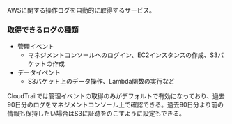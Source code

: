 AWSに関する操作ログを自動的に取得するサービス。

### 取得できるログの種類
- 管理イベント
  - マネジメントコンソールへのログイン、EC2インスタンスの作成、S3バケットの作成
- データイベント
  - S3バケット上のデータ操作、Lambda関数の実行など

CloudTrailでは管理イベントの取得のみがデフォルトで有効になっており、過去90日分のログをマネジメントコンソール上で確認できる。過去90日分より前の情報も保持したい場合はS3に証跡をのこすように設定もできる。

